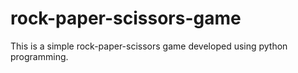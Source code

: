 # rock-paper-scissors-game
This is a simple rock-paper-scissors game developed using python programming.  
